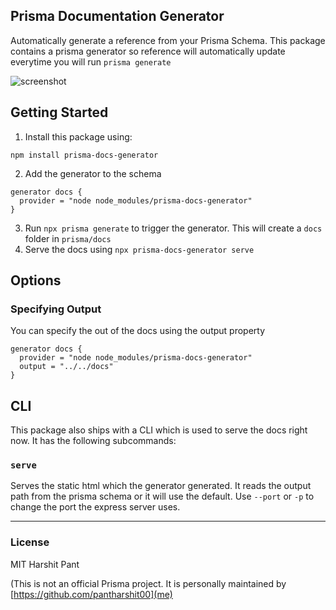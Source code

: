 ## Prisma Documentation Generator

Automatically generate a reference from your Prisma Schema. This package contains a prisma generator so reference will automatically update everytime you will run `prisma generate`

![screenshot](https://user-images.githubusercontent.com/22195362/89097596-edeadc00-d3fd-11ea-91ea-86d5d8076da0.png)

## Getting Started

1. Install this package using:

```shell
npm install prisma-docs-generator
```

2. Add the generator to the schema

```prisma
generator docs {
  provider = "node node_modules/prisma-docs-generator"
}
```

3. Run `npx prisma generate` to trigger the generator. This will create a `docs` folder in `prisma/docs`
4. Serve the docs using `npx prisma-docs-generator serve`

## Options

### Specifying Output

You can specify the out of the docs using the output property

```prisma
generator docs {
  provider = "node node_modules/prisma-docs-generator"
  output = "../../docs"
}
```

## CLI

This package also ships with a CLI which is used to serve the docs right now. It has the following subcommands:

### `serve`

Serves the static html which the generator generated. It reads the output path from the prisma schema or it will use the default.
Use `--port` or `-p` to change the port the express server uses.

---

### License

MIT Harshit Pant

(This is not an official Prisma project. It is personally maintained by [https://github.com/pantharshit00](me)

